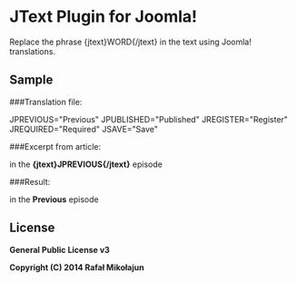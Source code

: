 # JText Plugin for Joomla!

Replace the phrase {jtext}WORD{/jtext} in the text using Joomla! translations.

## Sample
###Translation file:

JPREVIOUS="Previous" 
JPUBLISHED="Published" 
JREGISTER="Register" 
JREQUIRED="Required" 
JSAVE="Save" 

###Excerpt from article:

in the **{jtext}JPREVIOUS{/jtext}** episode

###Result:

in the **Previous** episode


## License

**General Public License v3**

**Copyright (C) 2014 Rafał Mikołajun**

